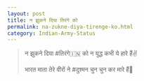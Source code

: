 ```yaml
---
layout: post
title: न झुकने दिया तिरंगे को
permalink: na-zukne-diya-tirenge-ko.html
category: Indian-Army-Status
---
```

> न झुकने दिया #तिरंगे🇮🇳 को न युद्ध कभी ये हारे हैं✌
> 
> भारत माता तेरे वीरों ने #दुश्मन चुन चुन कर मारे हैं👮

